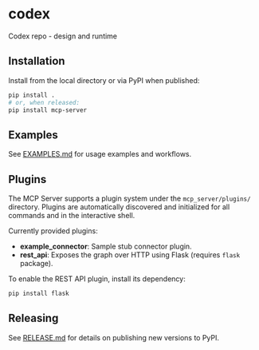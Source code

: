 # codex
Codex repo - design and runtime

## Installation

Install from the local directory or via PyPI when published:

```bash
pip install .
# or, when released:
pip install mcp-server
```

## Examples

See [EXAMPLES.md](EXAMPLES.md) for usage examples and workflows.

## Plugins

The MCP Server supports a plugin system under the `mcp_server/plugins/` directory. Plugins are automatically discovered and initialized for all commands and in the interactive shell.

Currently provided plugins:

- **example_connector**: Sample stub connector plugin.
- **rest_api**: Exposes the graph over HTTP using Flask (requires `flask` package).

To enable the REST API plugin, install its dependency:
```bash
pip install flask
```

## Releasing

See [RELEASE.md](RELEASE.md) for details on publishing new versions to PyPI.
